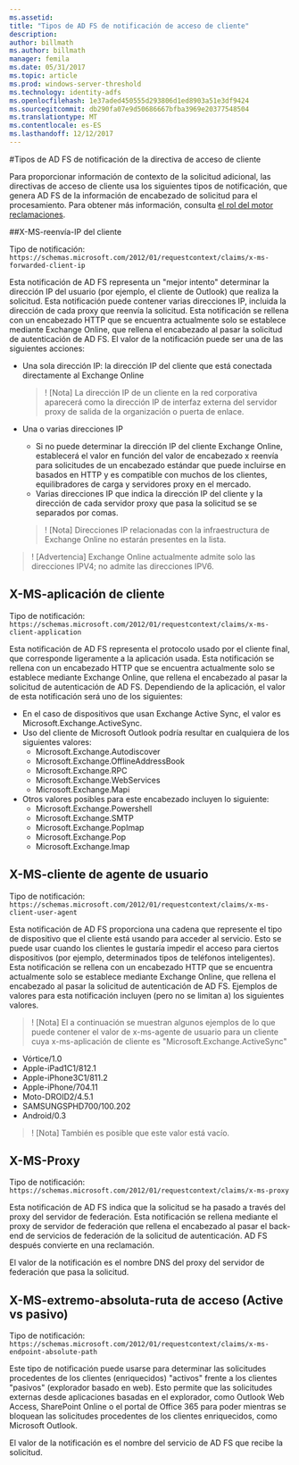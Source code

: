 ```yaml
---
ms.assetid: 
title: "Tipos de AD FS de notificación de acceso de cliente"
description: 
author: billmath
ms.author: billmath
manager: femila
ms.date: 05/31/2017
ms.topic: article
ms.prod: windows-server-threshold
ms.technology: identity-adfs
ms.openlocfilehash: 1e37aded450555d293806d1ed8903a51e3df9424
ms.sourcegitcommit: db290fa07e9d50686667bfba3969e20377548504
ms.translationtype: MT
ms.contentlocale: es-ES
ms.lasthandoff: 12/12/2017
---
```

#<a name="client-access-policy-claim-types-in-ad-fs"></a>Tipos de AD FS de notificación de la directiva de acceso de cliente

Para proporcionar información de contexto de la solicitud adicional, las directivas de acceso de cliente usa los siguientes tipos de notificación, que genera AD FS de la información de encabezado de solicitud para el procesamiento.  Para obtener más información, consulta [el rol del motor reclamaciones](../technical-reference/the-role-of-the-claims-engine.md).

##<a name="x-ms-forwarded-client-ip"></a>X-MS-reenvía-IP del cliente

Tipo de notificación: `https://schemas.microsoft.com/2012/01/requestcontext/claims/x-ms-forwarded-client-ip`

Esta notificación de AD FS representa un "mejor intento" determinar la dirección IP del usuario (por ejemplo, el cliente de Outlook) que realiza la solicitud. Esta notificación puede contener varias direcciones IP, incluida la dirección de cada proxy que reenvía la solicitud.  Esta notificación se rellena con un encabezado HTTP que se encuentra actualmente solo se establece mediante Exchange Online, que rellena el encabezado al pasar la solicitud de autenticación de AD FS. El valor de la notificación puede ser una de las siguientes acciones:


- Una sola dirección IP: la dirección IP del cliente que está conectada directamente al Exchange Online

    >! [Nota] La dirección IP de un cliente en la red corporativa aparecerá como la dirección IP de interfaz externa del servidor proxy de salida de la organización o puerta de enlace.

- Una o varias direcciones IP
    - Si no puede determinar la dirección IP del cliente Exchange Online, establecerá el valor en función del valor de encabezado x reenvía para solicitudes de un encabezado estándar que puede incluirse en basados en HTTP y es compatible con muchos de los clientes, equilibradores de carga y servidores proxy en el mercado.
    - Varias direcciones IP que indica la dirección IP del cliente y la dirección de cada servidor proxy que pasa la solicitud se se separados por comas.

    >! [Nota] Direcciones IP relacionadas con la infraestructura de Exchange Online no estarán presentes en la lista.


>! [Advertencia] Exchange Online actualmente admite solo las direcciones IPV4; no admite las direcciones IPV6. 


## <a name="x-ms-client-application"></a>X-MS-aplicación de cliente

Tipo de notificación: `https://schemas.microsoft.com/2012/01/requestcontext/claims/x-ms-client-application`

Esta notificación de AD FS representa el protocolo usado por el cliente final, que corresponde ligeramente a la aplicación usada.  Esta notificación se rellena con un encabezado HTTP que se encuentra actualmente solo se establece mediante Exchange Online, que rellena el encabezado al pasar la solicitud de autenticación de AD FS. Dependiendo de la aplicación, el valor de esta notificación será uno de los siguientes:



- En el caso de dispositivos que usan Exchange Active Sync, el valor es Microsoft.Exchange.ActiveSync. 
- Uso del cliente de Microsoft Outlook podría resultar en cualquiera de los siguientes valores:
    - Microsoft.Exchange.Autodiscover
    - Microsoft.Exchange.OfflineAddressBook
    - Microsoft.Exchange.RPC
    - Microsoft.Exchange.WebServices
    - Microsoft.Exchange.Mapi
- Otros valores posibles para este encabezado incluyen lo siguiente:
    - Microsoft.Exchange.Powershell
    - Microsoft.Exchange.SMTP
    - Microsoft.Exchange.PopImap
    - Microsoft.Exchange.Pop
    - Microsoft.Exchange.Imap

## <a name="x-ms-client-user-agent"></a>X-MS-cliente de agente de usuario

Tipo de notificación: `https://schemas.microsoft.com/2012/01/requestcontext/claims/x-ms-client-user-agent`

Esta notificación de AD FS proporciona una cadena que represente el tipo de dispositivo que el cliente está usando para acceder al servicio. Esto se puede usar cuando los clientes le gustaría impedir el acceso para ciertos dispositivos (por ejemplo, determinados tipos de teléfonos inteligentes).  Esta notificación se rellena con un encabezado HTTP que se encuentra actualmente solo se establece mediante Exchange Online, que rellena el encabezado al pasar la solicitud de autenticación de AD FS. Ejemplos de valores para esta notificación incluyen (pero no se limitan a) los siguientes valores.
>! [Nota] El a continuación se muestran algunos ejemplos de lo que puede contener el valor de x-ms-agente de usuario para un cliente cuya x-ms-aplicación de cliente es "Microsoft.Exchange.ActiveSync"

- Vórtice/1.0
- Apple-iPad1C1/812.1
- Apple-iPhone3C1/811.2
- Apple-iPhone/704.11
- Moto-DROID2/4.5.1
- SAMSUNGSPHD700/100.202
- Android/0.3

>! [Nota] También es posible que este valor está vacío.


## <a name="x-ms-proxy"></a>X-MS-Proxy

Tipo de notificación: `https://schemas.microsoft.com/2012/01/requestcontext/claims/x-ms-proxy`

Esta notificación de AD FS indica que la solicitud se ha pasado a través del proxy del servidor de federación.  Esta notificación se rellena mediante el proxy de servidor de federación que rellena el encabezado al pasar el back-end de servicios de federación de la solicitud de autenticación. AD FS después convierte en una reclamación. 

El valor de la notificación es el nombre DNS del proxy del servidor de federación que pasa la solicitud.

## <a name="x-ms-endpoint-absolute-path-active-vs-passive"></a>X-MS-extremo-absoluta-ruta de acceso (Active vs pasivo)

Tipo de notificación: `https://schemas.microsoft.com/2012/01/requestcontext/claims/x-ms-endpoint-absolute-path`

Este tipo de notificación puede usarse para determinar las solicitudes procedentes de los clientes (enriquecidos) "activos" frente a los clientes "pasivos" (explorador basado en web). Esto permite que las solicitudes externas desde aplicaciones basadas en el explorador, como Outlook Web Access, SharePoint Online o el portal de Office 365 para poder mientras se bloquean las solicitudes procedentes de los clientes enriquecidos, como Microsoft Outlook.

El valor de la notificación es el nombre del servicio de AD FS que recibe la solicitud.
